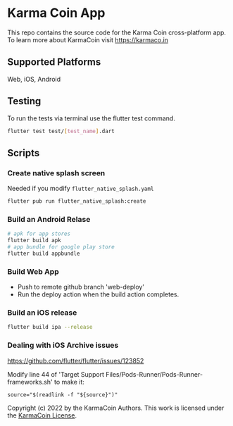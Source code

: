 # Karma Coin App

This repo contains the source code for the Karma Coin cross-platform app.
To learn more about KarmaCoin visit https://karmaco.in

## Supported Platforms
Web, iOS, Android

## Testing

To run the tests via terminal use the flutter test command.

```bash
flutter test test/[test_name].dart
```

## Scripts

### Create native splash screen
Needed if you modify `flutter_native_splash.yaml`
```bash
flutter pub run flutter_native_splash:create
```

### Build an Android Relase
```bash
# apk for app stores
flutter build apk
# app bundle for google play store
flutter build appbundle
```

### Build Web App
- Push to remote github branch 'web-deploy'
- Run the deploy action when the build action completes.

### Build an iOS release
```bash
flutter build ipa --release
```

### Dealing with iOS Archive issues
https://github.com/flutter/flutter/issues/123852

Modify line 44 of 'Target Support Files/Pods-Runner/Pods-Runner-frameworks.sh' to make it:

```
source="$(readlink -f "${source}")"
```

Copyright (c) 2022 by the KarmaCoin Authors. This work is licensed under the [KarmaCoin License](https://github.com/karma-coin/.github/blob/main/LICENSE).


